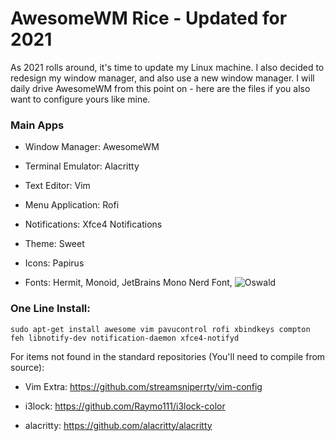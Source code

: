 # AwesomeWM Rice - Updated for 2021

As 2021 rolls around, it's time to update my Linux machine. I also decided to redesign my window manager, and also use a new window manager. I will daily drive AwesomeWM from this point on - here are the files if you also want to configure yours like mine.

### Main Apps

* Window Manager: AwesomeWM

* Terminal Emulator: Alacritty

* Text Editor: Vim

* Menu Application: Rofi

* Notifications: Xfce4 Notifications

* Theme: Sweet

* Icons: Papirus

* Fonts: Hermit, Monoid, JetBrains Mono Nerd Font, ![Oswald](https://fonts.google.com/specimen/Oswald)

### One Line Install:

`sudo apt-get install awesome vim pavucontrol rofi xbindkeys compton feh libnotify-dev notification-daemon xfce4-notifyd`

For items not found in the standard repositories (You'll need to compile from source):

* Vim Extra: https://github.com/streamsniperrty/vim-config

* i3lock: https://github.com/Raymo111/i3lock-color

* alacritty: https://github.com/alacritty/alacritty
